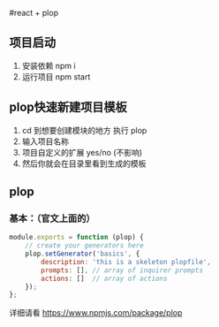 #react + plop
## 项目启动
1) 安装依赖 npm i 
2) 运行项目 npm start
## plop快速新建项目模板
1) cd 到想要创建模块的地方 执行 plop
2) 输入项目名称
3) 项目自定义的扩展 yes/no (不影响)
4) 然后你就会在目录里看到生成的模板
## plop

### 基本：（官文上面的）
``` javascript
module.exports = function (plop) {
	// create your generators here
	plop.setGenerator('basics', {
		description: 'this is a skeleton plopfile',
		prompts: [], // array of inquirer prompts
		actions: []  // array of actions
	});
};
```

详细请看 https://www.npmjs.com/package/plop
